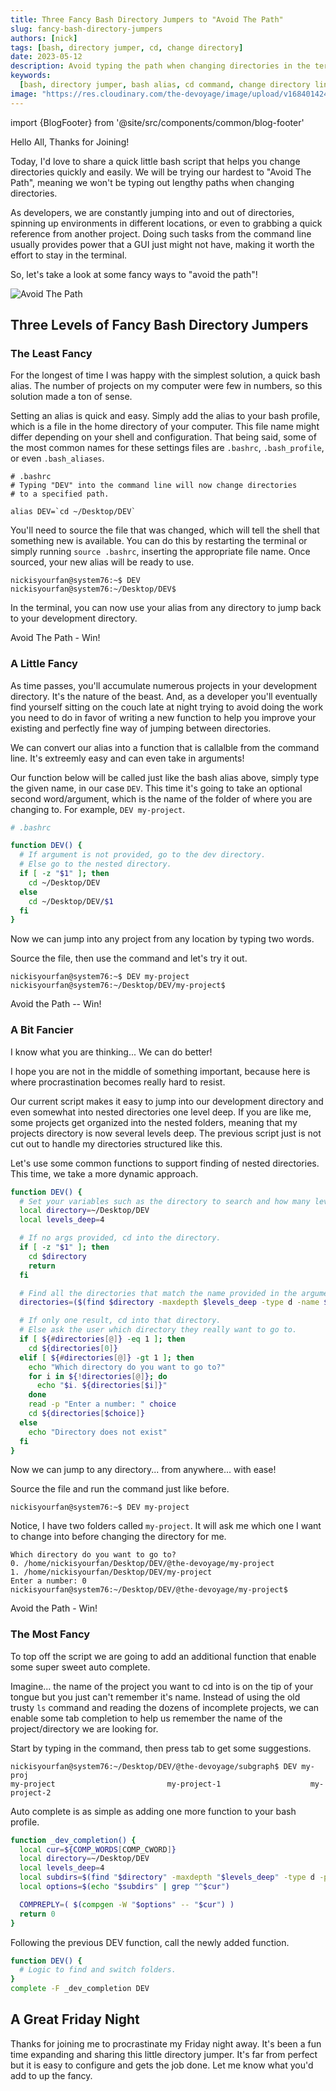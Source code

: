 ```yaml
---
title: Three Fancy Bash Directory Jumpers to "Avoid The Path"
slug: fancy-bash-directory-jumpers
authors: [nick]
tags: [bash, directory jumper, cd, change directory]
date: 2023-05-12
description: Avoid typing the path when changing directories in the terminal. These directory jumpers can help you quickly and easily change directories and are just fun to customize.
keywords:
  [bash, directory jumper, bash alias, cd command, change directory linux]
image: "https://res.cloudinary.com/the-devoyage/image/upload/v1684014246/cd_DesktopDevelopmentOrganizationProject_3_x1ozor.png"
---
```


import {BlogFooter} from '@site/src/components/common/blog-footer'

Hello All, Thanks for Joining!

Today, I'd love to share a quick little bash script that helps you change directories quickly and easily. We will be trying our hardest to "Avoid The Path", meaning we won't be typing out lengthy paths when changing directories.

As developers, we are constantly jumping into and out of directories, spinning up environments in different locations, or even to grabbing a quick reference from another project. Doing such tasks from the command line usually provides power that a GUI just might not have, making it worth the effort to stay in the terminal.

So, let's take a look at some fancy ways to "avoid the path"!

![Avoid The Path](https://res.cloudinary.com/the-devoyage/image/upload/v1684007203/cd_DesktopDevelopmentOrganizationProject_1_ao2lhc.png)

<!--truncate-->

## Three Levels of Fancy Bash Directory Jumpers

### The Least Fancy

For the longest of time I was happy with the simplest solution, a quick bash alias. The number of projects on my computer were few in numbers, so this solution made a ton of sense.

Setting an alias is quick and easy. Simply add the alias to your bash profile, which is a file in the home directory of your computer. This file name might differ depending on your shell and configuration. That being said, some of the most common names for these settings files are `.bashrc`, `.bash_profile`, or even `.bash_aliases`.

```
# .bashrc
# Typing "DEV" into the command line will now change directories
# to a specified path.

alias DEV=`cd ~/Desktop/DEV`
```

You'll need to source the file that was changed, which will tell the shell that something new is available. You can do this by restarting the terminal or simply running `source .bashrc`, inserting the appropriate file name. Once sourced, your new alias will be ready to use.

```
nickisyourfan@system76:~$ DEV
nickisyourfan@system76:~/Desktop/DEV$
```

In the terminal, you can now use your alias from any directory to jump back to your development directory.

Avoid The Path - Win!

### A Little Fancy

As time passes, you'll accumulate numerous projects in your development directory. It's the nature of the beast. And, as a developer you'll eventually find yourself sitting on the couch late at night trying to avoid doing the work you need to do in favor of writing a new function to help you improve your existing and perfectly fine way of jumping between directories.

We can convert our alias into a function that is callalble from the command line. It's extreemly easy and can even take in arguments!

Our function below will be called just like the bash alias above, simply type the given name, in our case `DEV`. This time it's going to take an optional second word/argument, which is the name of the folder of where you are changing to. For example, `DEV my-project`.

```bash
# .bashrc

function DEV() {
  # If argument is not provided, go to the dev directory.
  # Else go to the nested directory.
  if [ -z "$1" ]; then
    cd ~/Desktop/DEV
  else
    cd ~/Desktop/DEV/$1
  fi
}
```

Now we can jump into any project from any location by typing two words.

Source the file, then use the command and let's try it out.

```
nickisyourfan@system76:~$ DEV my-project
nickisyourfan@system76:~/Desktop/DEV/my-project$
```

Avoid the Path -- Win!

### A Bit Fancier

I know what you are thinking... We can do better!

I hope you are not in the middle of something important, because here is where procrastination becomes really hard to resist.

Our current script makes it easy to jump into our development directory and even somewhat into nested directories one level deep. If you are like me, some projects get organized into the nested folders, meaning that my projects directory is now several levels deep. The previous script just is not cut out to handle my directories structured like this.

Let's use some common functions to support finding of nested directories. This time, we take a more dynamic approach.

```bash
function DEV() {
  # Set your variables such as the directory to search and how many levels deep to search.
  local directory=~/Desktop/DEV
  local levels_deep=4

  # If no args provided, cd into the directory.
  if [ -z "$1" ]; then
    cd $directory
    return
  fi

  # Find all the directories that match the name provided in the argument.
  directories=($(find $directory -maxdepth $levels_deep -type d -name $1))

  # If only one result, cd into that directory.
  # Else ask the user which directory they really want to go to.
  if [ ${#directories[@]} -eq 1 ]; then
    cd ${directories[0]}
  elif [ ${#directories[@]} -gt 1 ]; then
    echo "Which directory do you want to go to?"
    for i in ${!directories[@]}; do
      echo "$i. ${directories[$i]}"
    done
    read -p "Enter a number: " choice
    cd ${directories[$choice]}
  else
    echo "Directory does not exist"
  fi
}
```

Now we can jump to any directory... from anywhere... with ease!

Source the file and run the command just like before.

```
nickisyourfan@system76:~$ DEV my-project
```

Notice, I have two folders called `my-project`. It will ask me which one I want to change into before changing the directory for me.

```
Which directory do you want to go to?
0. /home/nickisyourfan/Desktop/DEV/@the-devoyage/my-project
1. /home/nickisyourfan/Desktop/DEV/my-project
Enter a number: 0
nickisyourfan@system76:~/Desktop/DEV/@the-devoyage/my-project$
```

Avoid the Path - Win!

### The Most Fancy

To top off the script we are going to add an additional function that enable some super sweet auto complete.

Imagine... the name of the project you want to cd into is on the tip of your tongue but you just can't remember it's name. Instead of using the old trusty `ls` command and reading the dozens of incomplete projects, we can enable some tab completion to help us remember the name of the project/directory we are looking for.

Start by typing in the command, then press tab to get some suggestions.

```
nickisyourfan@system76:~/Desktop/DEV/@the-devoyage/subgraph$ DEV my-proj
my-project                         my-project-1                    my-project-2
```

Auto complete is as simple as adding one more function to your bash profile.

```bash
function _dev_completion() {
  local cur=${COMP_WORDS[COMP_CWORD]}
  local directory=~/Desktop/DEV
  local levels_deep=4
  local subdirs=$(find "$directory" -maxdepth "$levels_deep" -type d -printf '%f\n')
  local options=$(echo "$subdirs" | grep "^$cur")

  COMPREPLY=( $(compgen -W "$options" -- "$cur") )
  return 0
}
```

Following the previous DEV function, call the newly added function.

```bash
function DEV() {
  # Logic to find and switch folders.
}
complete -F _dev_completion DEV
```

## A Great Friday Night

Thanks for joining me to procrastinate my Friday night away. It's been a fun time expanding and sharing this little directory jumper. It's far from perfect but it is easy to configure and gets the job done. Let me know what you'd add to up the fancy.

<BlogFooter />
